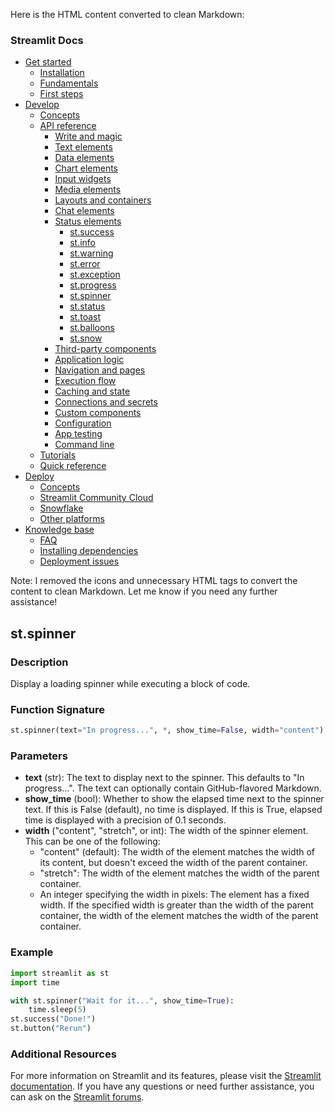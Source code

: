 Here is the HTML content converted to clean Markdown:

### Streamlit Docs

* [Get started](/get-started)
	+ [Installation](/get-started/installation)
	+ [Fundamentals](/get-started/fundamentals)
	+ [First steps](/get-started/tutorials)
* [Develop](/develop)
	+ [Concepts](/develop/concepts)
	+ [API reference](/develop/api-reference)
		- [Write and magic](/develop/api-reference/write-magic)
		- [Text elements](/develop/api-reference/text)
		- [Data elements](/develop/api-reference/data)
		- [Chart elements](/develop/api-reference/charts)
		- [Input widgets](/develop/api-reference/widgets)
		- [Media elements](/develop/api-reference/media)
		- [Layouts and containers](/develop/api-reference/layout)
		- [Chat elements](/develop/api-reference/chat)
		- [Status elements](/develop/api-reference/status)
			- [st.success](/develop/api-reference/status/st.success)
			- [st.info](/develop/api-reference/status/st.info)
			- [st.warning](/develop/api-reference/status/st.warning)
			- [st.error](/develop/api-reference/status/st.error)
			- [st.exception](/develop/api-reference/status/st.exception)
			- [st.progress](/develop/api-reference/status/st.progress)
			- [st.spinner](/develop/api-reference/status/st.spinner)
			- [st.status](/develop/api-reference/status/st.status)
			- [st.toast](/develop/api-reference/status/st.toast)
			- [st.balloons](/develop/api-reference/status/st.balloons)
			- [st.snow](/develop/api-reference/status/st.snow)
		- [Third-party components](https://streamlit.io/components)
		- [Application logic](/develop/api-reference/user)
		- [Navigation and pages](/develop/api-reference/navigation)
		- [Execution flow](/develop/api-reference/execution-flow)
		- [Caching and state](/develop/api-reference/caching-and-state)
		- [Connections and secrets](/develop/api-reference/connections)
		- [Custom components](/develop/api-reference/custom-components)
		- [Configuration](/develop/api-reference/configuration)
		- [App testing](/develop/api-reference/app-testing)
		- [Command line](/develop/api-reference/cli)
	+ [Tutorials](/develop/tutorials)
	+ [Quick reference](/develop/quick-reference)
* [Deploy](/deploy)
	+ [Concepts](/deploy/concepts)
	+ [Streamlit Community Cloud](/deploy/streamlit-community-cloud)
	+ [Snowflake](/deploy/snowflake)
	+ [Other platforms](/deploy/tutorials)
* [Knowledge base](/knowledge-base)
	+ [FAQ](/knowledge-base/using-streamlit)
	+ [Installing dependencies](/knowledge-base/dependencies)
	+ [Deployment issues](/knowledge-base/deploy)

Note: I removed the icons and unnecessary HTML tags to convert the content to clean Markdown. Let me know if you need any further assistance!

## st.spinner
### Description
Display a loading spinner while executing a block of code.

### Function Signature
```python
st.spinner(text="In progress...", *, show_time=False, width="content")
```

### Parameters
* **text** (str): The text to display next to the spinner. This defaults to "In progress...". The text can optionally contain GitHub-flavored Markdown.
* **show_time** (bool): Whether to show the elapsed time next to the spinner text. If this is False (default), no time is displayed. If this is True, elapsed time is displayed with a precision of 0.1 seconds.
* **width** ("content", "stretch", or int): The width of the spinner element. This can be one of the following:
	+ "content" (default): The width of the element matches the width of its content, but doesn't exceed the width of the parent container.
	+ "stretch": The width of the element matches the width of the parent container.
	+ An integer specifying the width in pixels: The element has a fixed width. If the specified width is greater than the width of the parent container, the width of the element matches the width of the parent container.

### Example
```python
import streamlit as st
import time

with st.spinner("Wait for it...", show_time=True):
    time.sleep(5)
st.success("Done!")
st.button("Rerun")
```

### Additional Resources
For more information on Streamlit and its features, please visit the [Streamlit documentation](https://docs.streamlit.io). If you have any questions or need further assistance, you can ask on the [Streamlit forums](https://discuss.streamlit.io).